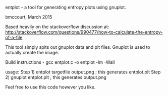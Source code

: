 entplot - a tool for generating entropy plots using gnuplot.

bmccourt, March 2015

Based heavily on the stackoverflow discussion at:
http://stackoverflow.com/questions/990477/how-to-calculate-the-entropy-of-a-file 

This tool simply spits out gnuplot data and plt files. Gnuplot is used
to actually create the image.

Build instructions - gcc entplot.c -o entplot -lm -Wall

usage: 
Step 1) entplot targetfile output.png  ; this generates entplot.plt
Step 2) gnuplot entplot.plt            ; this generates output.png

Feel free to use this code however you like. 

